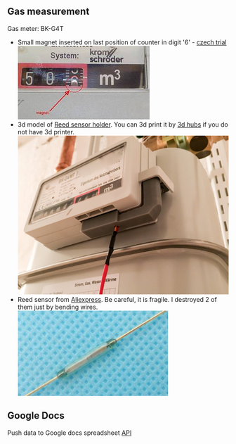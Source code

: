 ## Gas measurement
Gas meter: BK-G4T 
* Small magnet inserted on last position of counter in digit '6' - [czech trial](http://mujweb.cz/videoservis/sdsmicro.htm)<br>
![gasmeter](gasmeter-6.jpg)
* 3d model of [Reed sensor holder](https://www.thingiverse.com/thing:1949041). You can 3d print it by [3d hubs](https://www.3dhubs.com) if you do not have 3d printer.<br>
![holder](sensor-holder.jpg)
* Reed sensor from [Aliexpress](https://www.aliexpress.com/item/10pcs-KSK-1A-Reed-Switch-2x14mm-Green-Glass-Usually-Open-For-Sensors-100-Original/32424207994.html?spm=a2g0s.9042311.0.0.uL3Znj). Be careful, it is fragile. I destroyed 2 of them just by bending wires.<br>
![reed-switch](reed-switch.jpg)

## Google Docs
Push data to Google docs spreadsheet
[API](https://developers.google.com/sheets/api/quickstart/python)
